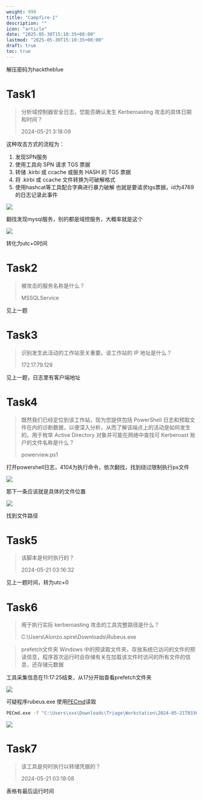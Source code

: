 ```yaml
---
weight: 999
title: "Campfire-1"
description: ""
icon: "article"
date: "2025-05-30T15:10:35+08:00"
lastmod: "2025-05-30T15:10:35+08:00"
draft: true
toc: true
---
```


解压密码为hacktheblue

# Task1
>分析域控制器安全日志，您能否确认发生 Kerberoasting 攻击的具体日期和时间？
>
>2024-05-21 3:18:09

这种攻击方式的流程为：
1. 发现SPN服务  
2. 使用工具向 SPN 请求 TGS 票据  
3. 转储 .kirbi 或 ccache 或服务 HASH 的 TGS 票据  
4. 将 .kirbi 或 ccache 文件转换为可破解格式  
5. 使用hashcat等工具配合字典进行暴力破解
也就是要请求tgs票据，id为4769的日志记录此事件

![](https://gitee.com/inklong/blog-pic/raw/master/images/20250531192216982.png)

翻找发现mysql服务，别的都是域控服务，大概率就是这个

![](https://gitee.com/inklong/blog-pic/raw/master/images/20250531192228019.png)

转化为utc+0时间

# Task2
>被攻击的服务名称是什么？
>
>MSSQLService

见上一题

# Task3
>识别发生此活动的工作站至关重要。该工作站的 IP 地址是什么？
>
>172.17.79.129

见上一题，日志里有客户端地址

# Task4
>既然我们已经定位到该工作站，现为您提供包括 PowerShell 日志和预取文件在内的诊断数据，以便深入分析，从而了解该端点上的活动是如何发生的。用于枚举 Active Directory 对象并可能在网络中查找可 Kerberoast 账户的文件名称是什么？
>
>powerview.ps1

打开powershell日志，4104为执行命令，依次翻找，找到绕过限制执行ps文件

![](https://gitee.com/inklong/blog-pic/raw/master/images/20250531192304506.png)

那下一条应该就是具体的文件位置

![](https://gitee.com/inklong/blog-pic/raw/master/images/20250531192315453.png)

找到文件路径

# Task5
>该脚本是何时执行的？
>
>2024-05-21 03:16:32

见上一题时间，转为utc+0

# Task6
>用于执行实际 kerberoasting 攻击的工具完整路径是什么？
>
>C:\Users\Alonzo.spire\Downloads\Rubeus.exe

>prefetch文件夹
Windows 中的预读取文件夹，存放系统已访问的文件的预读信息，程序首次运行时会存储有关在加载该文件时访问的所有文件的信息，还存储元数据

工具采集信息在11:17:25结束，从17分开始查看prefetch文件夹

![](https://gitee.com/inklong/blog-pic/raw/master/images/20250531192328976.png)

可疑程序rubeus.exe
使用[PECmd](https://ericzimmerman.github.io/#!index.md)读取

```bash
PECmd.exe -f "C:\Users\xxx\Downloads\Triage\Workstation\2024-05-21T033012_triage_asset\C\Windows\prefetch\RUBEUS.EXE-5873E24B.pf" --csv "./"
```


![](https://gitee.com/inklong/blog-pic/raw/master/images/20250531192339449.png)

# Task7
>该工具是何时执行以转储凭据的？
>
>2024-05-21 03:18:08

表格有最后运行时间
